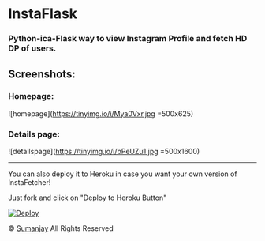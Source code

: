 # InstaFlask
### Python-ica-Flask way to view Instagram Profile and fetch HD DP of users.

## Screenshots:

### Homepage: 
![homepage](https://tinyimg.io/i/Mya0Vxr.jpg =500x625)

### Details page: 
![detailspage](https://tinyimg.io/i/bPeUZu1.jpg =500x1600)

--------------------
You can also deploy it to Heroku in case you want your own version of InstaFetcher!

Just fork and click on "Deploy to Heroku Button"

[![Deploy](https://www.herokucdn.com/deploy/button.svg)](https://heroku.com/deploy)


© [Sumanjay](https://cyberboysumanjay.github.io)
All Rights Reserved
